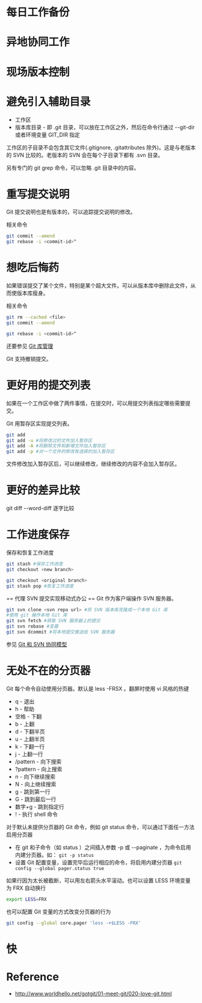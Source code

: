 # 每日工作备份
# 异地协同工作
# 现场版本控制
# 避免引入辅助目录
- 工作区
- 版本库目录 - 即 .git 目录，可以放在工作区之外，然后在命令行通过 --git-dir 或者环境变量 GIT_DIR 指定


工作区的子目录不会包含其它文件(.gitignore, .gitattributes 除外)。这是与老版本的 SVN 比较的。老版本的 SVN 会在每个子目录下都有 .svn 目录。


另有专门的 git grep 命令，可以忽略 .git 目录中的内容。


# 重写提交说明
Git 提交说明也是有版本的，可以追踪提交说明的修改。


相关命令
```bash
git commit --amend
git rebase -i <commit-id>^
```


# 想吃后悔药
如果错误提交了某个文件，特别是某个超大文件。可以从版本库中删除此文件，从而使版本库瘦身。


相关命令
```bash
git rm --cached <file>
git commit --amend

git rebase -i <commit-id>^
```


还要参见 [Git 库管理](/software/git/gotgit/14.md)


Git 支持撤销提交。


# 更好用的提交列表
如果在一个工作区中做了两件事情，在提交时，可以用提交列表指定哪些需要提交。


Git 用暂存区实现提交列表。


```bash
git add
git add -u #将修改过的文件加入暂存区
git add -A #将删除文件和新增文件加入暂存区
git add -p #对一个文件的修改有选择的加入暂存区
```


文件修改加入暂存区后，可以继续修改，继续修改的内容不会加入暂存区。


# 更好的差异比较
git diff --word-diff 逐字比较


# 工作进度保存
保存和恢复工作进度
```bash
git stash #保存工作进度
git checkout <new branch>

git checkout <original branch>
git stash pop #恢复工作进度
```


== 代理 SVN 提交实现移动式办公 ==
Git 作为客户端操作 SVN 服务器。
```bash
git svn clone <svn repo url> #将 SVN 版本库克隆成一个本地 Git 库
#使用 git 操作本地 Git 库
git svn fetch #获取 SVN 服务器上的提交
git svn rebase #变基
git svn dcommit #将本地提交推送给 SVN 服务器
```


参见 [Git 和 SVN 协同模型](/software/git/gotgit/26.md)


# 无处不在的分页器
Git 每个命令自动使用分页器。默认是 less -FRSX 。翻屏时使用 vi 风格的热键
- q - 退出
- h - 帮助
- 空格 - 下翻
- b - 上翻
- d - 下翻半页
- u - 上翻半页
- k - 下翻一行
- j - 上翻一行
- /pattern - 向下搜索
- ?pattern - 向上搜索
- n - 向下继续搜索
- N - 向上继续搜索
- g - 跳到第一行
- G - 跳到最后一行
- 数字+g - 跳到指定行
- ! - 执行 shell 命令


对于默认未提供分页器的 Git 命令，例如 git status 命令，可以通过下面任一方法启用分页器
- 在 git 和子命令（如 status ）之间插入参数 -p 或 --paginate ，为命令启用内建分页器。如： `git -p status`
- 设置 Git 配置变量，设置完毕后运行相应的命令，将启用内建分页器 `git config --global pager.status true`


如果行因为太长被截断，可以用左右箭头水平滚动。也可以设置 LESS 环境变量为 FRX 自动换行
```bash
export LESS=FRX
```


也可以配置 Git 变量的方式改变分页器的行为
```bash
git config --global core.pager 'less -+$LESS -FRX'
```


# 快


# Reference
- http://www.worldhello.net/gotgit/01-meet-git/020-love-git.html